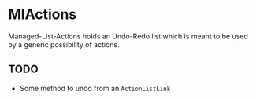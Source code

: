 # MlActions

Managed-List-Actions holds an Undo-Redo list which is meant to be used by a generic possibility of actions.

## TODO
- Some method to undo from an `ActionListLink`
